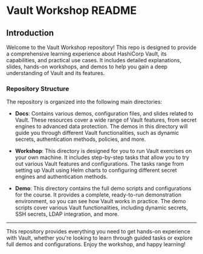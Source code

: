 # Vault Workshop README

## Introduction

Welcome to the Vault Workshop repository! This repo is designed to provide a comprehensive learning experience about HashiCorp Vault, its capabilities, and practical use cases. It includes detailed explanations, slides, hands-on workshops, and demos to help you gain a deep understanding of Vault and its features.

### Repository Structure

The repository is organized into the following main directories:

- **Docs**: Contains various demos, configuration files, and slides related to Vault. These resources cover a wide range of Vault features, from secret engines to advanced data protection. The demos in this directory will guide you through different Vault functionalities, such as dynamic secrets, authentication methods, policies, and more.

- **Workshop**: This directory is designed for you to run Vault exercises on your own machine. It includes step-by-step tasks that allow you to try out various Vault features and configurations. The tasks range from setting up Vault using Helm charts to configuring different secret engines and authentication methods.

- **Demo**: This directory contains the full demo scripts and configurations for the course. It provides a complete, ready-to-run demonstration environment, so you can see how Vault works in practice. The demo scripts cover various Vault functionalities, including dynamic secrets, SSH secrets, LDAP integration, and more.

---

This repository provides everything you need to get hands-on experience with Vault, whether you're looking to learn through guided tasks or explore full demos and configurations. Enjoy the workshop, and happy learning!